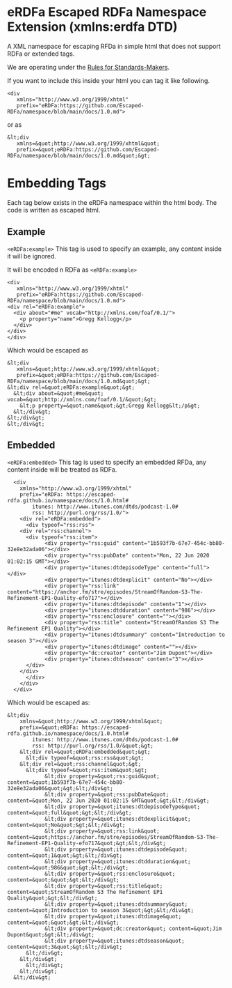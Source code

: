 # eRDFa Escaped RDFa Namespace Extension (xmlns:erdfa DTD)

A XML namespace for escaping RFDa in simple html that does not support RDFa or extended tags.

We are operating under the [Rules for Standards-Makers](http://scripting.com/2017/05/09/rulesForStandardsmakers.html).

If you want to include this inside your html you can tag it like following.

```
<div 
   xmlns="http://www.w3.org/1999/xhtml"
   prefix="eRDFa:https://github.com/Escaped-RDFa/namespace/blob/main/docs/1.0.md">
```

or as 

```
&lt;div 
   xmlns=&quot;http://www.w3.org/1999/xhtml&quot;
   prefix=&quot;eRDFa:https://github.com/Escaped-RDFa/namespace/blob/main/docs/1.0.md&quot;&gt;
```
  
# Embedding Tags
Each tag below exists in the eRDFa namespace within the html body. The code is written as escaped html.

## Example
`<eRDFa:example>`
This tag is used to specify an example, any content inside it will be ignored.

It will be encoded n RDFa as `<eRDFa:example>`

```
<div 
   xmlns="http://www.w3.org/1999/xhtml"
   prefix="eRDFa:https://github.com/Escaped-RDFa/namespace/blob/main/docs/1.0.md">
<div rel="eRDFa:example">
  <div about="#me" vocab="http://xmlns.com/foaf/0.1/">
    <p property="name">Gregg Kellogg</p>
  </div>
</div>
</div>
```
Which would be escaped as 
```
&lt;div 
   xmlns=&quot;http://www.w3.org/1999/xhtml&quot;
   prefix=&quot;eRDFa:https://github.com/Escaped-RDFa/namespace/blob/main/docs/1.0.md&quot;&gt;
&lt;div rel=&quot;eRDFa:example&quot;&gt;
  &lt;div about=&quot;#me&quot; vocab=&quot;http://xmlns.com/foaf/0.1/&quot;&gt;
    &lt;p property=&quot;name&quot;&gt;Gregg Kellogg&lt;/p&gt;
  &lt;/div&gt;
&lt;/div&gt;
&lt;/div&gt;
```

## Embedded
`<eRDFa:embedded>`
This tag is used to specify an embedded RFDa, any content inside will be treated as RDFa.

```
  <div 
    xmlns="http://www.w3.org/1999/xhtml"
    prefix="eRDFa: https://escaped-rdfa.github.io/namespace/docs/1.0.html#
	    itunes: http://www.itunes.com/dtds/podcast-1.0#
	    rss: http://purl.org/rss/1.0/">
    <div rel="eRDFa:embedded">
      <div typeof="rss:rss">
	<div rel="rss:channel">
	  <div typeof="rss:item">
            <div property="rss:guid" content="1b593f7b-67e7-454c-bb80-32e8e32ada06"></div>
            <div property="rss:pubDate" content="Mon, 22 Jun 2020 01:02:15 GMT"></div>
            <div property="itunes:dtdepisodeType" content="full"></div>
            <div property="itunes:dtdexplicit" content="No"></div>
            <div property="rss:link" content="https://anchor.fm/stre/episodes/StreamOfRandom-S3-The-Refinement-EP1-Quality-efo717"></div>
            <div property="itunes:dtdepisode" content="1"></div>
            <div property="itunes:dtdduration" content="986"></div>
            <div property="rss:enclosure" content=""></div>
            <div property="rss:title" content="StreamOfRandom S3 The Refinement EP1 Quality"></div>
            <div property="itunes:dtdsummary" content="Introduction to season 3"></div>
            <div property="itunes:dtdimage" content=""></div>
            <div property="dc:creator" content="Jim Dupont"></div>
            <div property="itunes:dtdseason" content="3"></div>
	  </div>
	</div>
      </div>
    </div>
  </div>
```

Which would be escaped as:
```
&lt;div 
    xmlns=&quot;http://www.w3.org/1999/xhtml&quot;
    prefix=&quot;eRDFa: https://escaped-rdfa.github.io/namespace/docs/1.0.html#
	    itunes: http://www.itunes.com/dtds/podcast-1.0#
	    rss: http://purl.org/rss/1.0/&quot;&gt;
    &lt;div rel=&quot;eRDFa:embedded&quot;&gt;
      &lt;div typeof=&quot;rss:rss&quot;&gt;
	&lt;div rel=&quot;rss:channel&quot;&gt;
	  &lt;div typeof=&quot;rss:item&quot;&gt;
            &lt;div property=&quot;rss:guid&quot; content=&quot;1b593f7b-67e7-454c-bb80-32e8e32ada06&quot;&gt;&lt;/div&gt;
            &lt;div property=&quot;rss:pubDate&quot; content=&quot;Mon, 22 Jun 2020 01:02:15 GMT&quot;&gt;&lt;/div&gt;
            &lt;div property=&quot;itunes:dtdepisodeType&quot; content=&quot;full&quot;&gt;&lt;/div&gt;
            &lt;div property=&quot;itunes:dtdexplicit&quot; content=&quot;No&quot;&gt;&lt;/div&gt;
            &lt;div property=&quot;rss:link&quot; content=&quot;https://anchor.fm/stre/episodes/StreamOfRandom-S3-The-Refinement-EP1-Quality-efo717&quot;&gt;&lt;/div&gt;
            &lt;div property=&quot;itunes:dtdepisode&quot; content=&quot;1&quot;&gt;&lt;/div&gt;
            &lt;div property=&quot;itunes:dtdduration&quot; content=&quot;986&quot;&gt;&lt;/div&gt;
            &lt;div property=&quot;rss:enclosure&quot; content=&quot;&quot;&gt;&lt;/div&gt;
            &lt;div property=&quot;rss:title&quot; content=&quot;StreamOfRandom S3 The Refinement EP1 Quality&quot;&gt;&lt;/div&gt;
            &lt;div property=&quot;itunes:dtdsummary&quot; content=&quot;Introduction to season 3&quot;&gt;&lt;/div&gt;
            &lt;div property=&quot;itunes:dtdimage&quot; content=&quot;&quot;&gt;&lt;/div&gt;
            &lt;div property=&quot;dc:creator&quot; content=&quot;Jim Dupont&quot;&gt;&lt;/div&gt;
            &lt;div property=&quot;itunes:dtdseason&quot; content=&quot;3&quot;&gt;&lt;/div&gt;
	  &lt;/div&gt;
	&lt;/div&gt;
      &lt;/div&gt;
    &lt;/div&gt;
  &lt;/div&gt;
```
